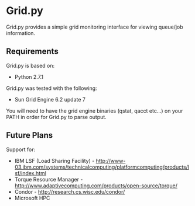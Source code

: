 Grid.py
=======

Grid.py provides a simple grid monitoring interface for viewing queue/job information.  

Requirements
------------

Grid.py is based on:
* Python 2.7.1

Grid.py was tested with the following:
* Sun Grid Engine 6.2 update 7

You will need to have the grid engine binaries (qstat, qacct etc...) on your PATH in order
for Grid.py to parse output.  

Future Plans
------------

Support for: 
* IBM LSF (Load Sharing Facility) - http://www-03.ibm.com/systems/technicalcomputing/platformcomputing/products/lsf/index.html
* Torque Resource Manager - http://www.adaptivecomputing.com/products/open-source/torque/
* Condor - http://research.cs.wisc.edu/condor/
* Microsoft HPC
